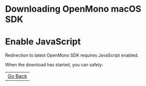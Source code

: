 # Downloading OpenMono macOS SDK

<noscript>
    <h1>Enable JavaScript</h1>
    <p>Redirection to latest OpenMono SDK requires JavaScript enabled.</p>
</noscript>

When the download has started, you can safely:

<table class="table wy-text-center" style="width: 100%;">
<tr>
<td><a href="javascript:history.go(-1);" class="btn btn-neutral"><span class="fa fa-arrow-left"></span> Go Back </a></td>
</tr>
</table>
<br />
<br />
<br />

<script>
var release='SDKv1_6'
var version = '1.6.0'
var url = 'https://github.com/getopenmono/openmono_package/releases/download/'+release+'/OpenMono-v'+version+'-Mac.pkg'
window.location = url
</script>